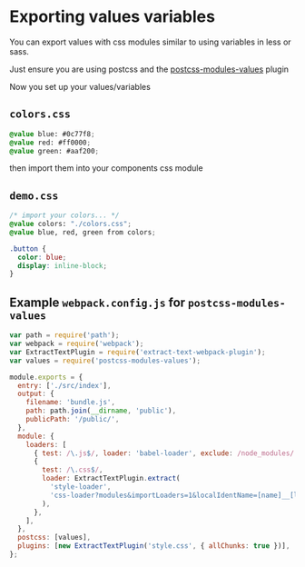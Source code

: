 # Exporting values variables

You can export values with css modules similar to using variables in less or
sass.

Just ensure you are using postcss and the
[postcss-modules-values](https://github.com/css-modules/postcss-modules-values)
plugin

Now you set up your values/variables

## `colors.css`

```css
@value blue: #0c77f8;
@value red: #ff0000;
@value green: #aaf200;
```

then import them into your components css module

## `demo.css`

```css
/* import your colors... */
@value colors: "./colors.css";
@value blue, red, green from colors;

.button {
  color: blue;
  display: inline-block;
}
```

## Example `webpack.config.js` for `postcss-modules-values`

```js
var path = require('path');
var webpack = require('webpack');
var ExtractTextPlugin = require('extract-text-webpack-plugin');
var values = require('postcss-modules-values');

module.exports = {
  entry: ['./src/index'],
  output: {
    filename: 'bundle.js',
    path: path.join(__dirname, 'public'),
    publicPath: '/public/',
  },
  module: {
    loaders: [
      { test: /\.js$/, loader: 'babel-loader', exclude: /node_modules/ },
      {
        test: /\.css$/,
        loader: ExtractTextPlugin.extract(
          'style-loader',
          'css-loader?modules&importLoaders=1&localIdentName=[name]__[local]___[hash:base64:5]!postcss-loader'
        ),
      },
    ],
  },
  postcss: [values],
  plugins: [new ExtractTextPlugin('style.css', { allChunks: true })],
};
```
